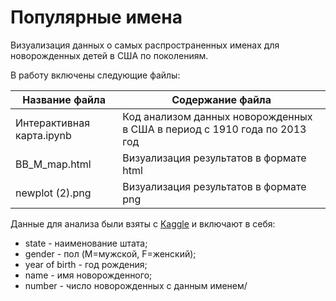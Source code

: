 # Популярные имена

Визуализация данных о самых распространенных именах для новорожденных детей в США по поколениям.

В работу включены следующие файлы: 

Название файла                 | Содержание файла
-------------------------------|----------------------
Интерактивная карта.ipynb      | Код анализом данных новорожденных в США в период с 1910 года по 2013 год
BB_M_map.html                  | Визуализация результатов в формате html
newplot (2).png                | Визуализация результатов в формате png

Данные для анализа были взяты с [Kaggle](https://www.kaggle.com/datagov/usa-names) и включают в себя:
* state - наименование штата; 
* gender - пол (M=мужской, F=женский);
* year of birth - год рождения;
* name - имя новорожденного;
* number - число новорожденных с данным именем/

